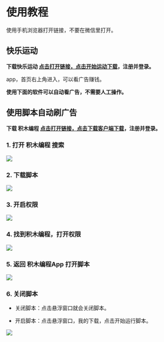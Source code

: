 # 使用教程

使用手机浏览器打开链接，不要在微信里打开。

## 快乐运动

__下载快乐运动 [点击打开链接，点击开始运动下载](https://sport.yuekun.net)，注册并登录。__

app，首页右上角进入，可以看广告赚钱。

__使用下面的软件可以自动看广告，不需要人工操作。__

## 使用脚本自动刷广告

__下载 积木编程 [点击打开链接，点击下载客户端下载](https://www.touchsprite.com/luabox)，注册并登录。__

### 1. 打开 __积木编程__ 搜索

![](./assets/images/1.jpg)

### 2. 下载脚本

![](./assets/images/2.jpg)

### 3. 开启权限

![](./assets/images/3.jpg)

### 4. 找到积木编程，打开权限

![](./assets/images/4.jpg)

### 5. 返回 积木编程App 打开脚本
![](./assets/images/5.jpg)

### 6. 关闭脚本

- 关闭脚本：点击悬浮窗口就会关闭脚本。

- 开启脚本：点击悬浮窗口，我的下载，点击开始运行脚本。

![](./assets/images/6.jpg)